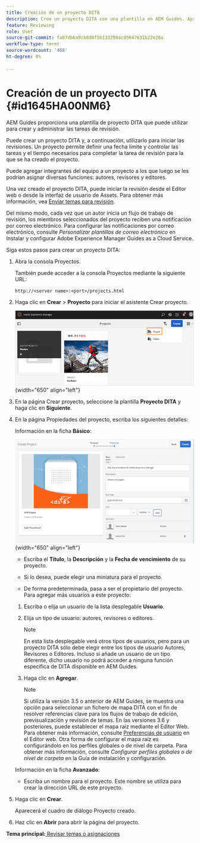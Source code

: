 ```yaml
---
title: Creación de un proyecto DITA
description: Cree un proyecto DITA con una plantilla en AEM Guides. Aprenda a utilizar un proyecto DITA para iniciar las revisiones.
feature: Reviewing
role: User
source-git-commit: fa07db6a9cb8d8f5b133258acd5647631b22e28a
workflow-type: tm+mt
source-wordcount: '468'
ht-degree: 0%

---
```


# Creación de un proyecto DITA {#id1645HA00NM6}

AEM Guides proporciona una plantilla de proyecto DITA que puede utilizar para crear y administrar las tareas de revisión.

Puede crear un proyecto DITA y, a continuación, utilizarlo para iniciar las revisiones. Un proyecto permite definir una fecha límite y controlar las tareas y el tiempo necesarios para completar la tarea de revisión para la que se ha creado el proyecto.

Puede agregar integrantes del equipo a un proyecto a los que luego se les podrían asignar diversas funciones: autores, revisores y editores.

Una vez creado el proyecto DITA, puede iniciar la revisión desde el Editor web o desde la interfaz de usuario de Assets. Para obtener más información, vea [Enviar temas para revisión](review-send-topics-for-review.md#).

Del mismo modo, cada vez que un autor inicia un flujo de trabajo de revisión, los miembros seleccionados del proyecto reciben una notificación por correo electrónico. Para configurar las notificaciones por correo electrónico, consulte *Personalizar plantillas de correo electrónico* en Instalar y configurar Adobe Experience Manager Guides as a Cloud Service.

Siga estos pasos para crear un proyecto DITA:

1. Abra la consola Proyectos.

   También puede acceder a la consola Proyectos mediante la siguiente URL:

   ```http
   http://<server name>:<port>/projects.html
   ```

1. Haga clic en **Crear** \> **Proyecto** para iniciar el asistente Crear proyecto.

   ![](images/project-console-63.png){width="650" align="left"}

1. En la página Crear proyecto, seleccione la plantilla **Proyecto DITA** y haga clic en **Siguiente**.

1. En la página Propiedades del proyecto, escriba los siguientes detalles:

   Información en la ficha **Básico**:

   ![](images/create-project.png){width="650" align="left"}

   - Escriba el **Título**, la **Descripción** y la **Fecha de vencimiento** de su proyecto.

   - Si lo desea, puede elegir una miniatura para el proyecto.

   - De forma predeterminada, pasa a ser el propietario del proyecto. Para agregar más usuarios a este proyecto:

   1. Escriba o elija un usuario de la lista desplegable **Usuario**.

   1. Elija un tipo de usuario: autores, revisores o editores.

      >[!NOTE]
      >
      >En esta lista desplegable verá otros tipos de usuarios, pero para un proyecto DITA sólo debe elegir entre los tipos de usuario Autores, Revisores o Editores. Incluso si añade un usuario de un tipo diferente, dicho usuario no podrá acceder a ninguna función específica de DITA disponible en AEM Guides.

   1. Haga clic en **Agregar**.

      >[!NOTE]
      >
      >Si utiliza la versión 3.5 o anterior de AEM Guides, se muestra una opción para seleccionar un fichero de mapa DITA con el fin de resolver referencias clave para los flujos de trabajo de edición, previsualización y revisión de temas. En las versiones 3.6 y posteriores, puede establecer el mapa raíz mediante el Editor Web. Para obtener más información, consulte [Preferencias de usuario](web-editor-features.md#id2087G0P40SB) en el Editor web. Otra forma de configurar el mapa raíz es configurándolo en los perfiles globales o de nivel de carpeta. Para obtener más información, consulte *Configurar perfiles globales o de nivel de carpeta* en la Guía de instalación y configuración.

   Información en la ficha **Avanzado**:

   - Escriba un nombre para el proyecto. Este nombre se utiliza para crear la dirección URL de este proyecto.

1. Haga clic en **Crear**.

   Aparecerá el cuadro de diálogo Proyecto creado.

1. Haz clic en **Abrir** para abrir la página del proyecto.


**Tema principal:**[ Revisar temas o asignaciones](review.md)
